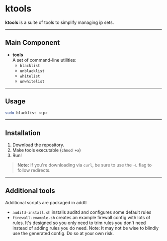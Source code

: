 # ktools

**ktools** is a suite of tools to simplify managing ip sets.

---

## Main Component
- **tools**  
  A set of command-line utilities:
  - `blacklist`
  - `unblacklist`
  - `whitelist`
  - `unwhitelist`

---

## Usage

```bash
sudo blacklist <ip>
```

---

## Installation

1. Download the repository.
2. Make tools executable (`chmod +x`)
3. Run!

> **Note:** If you're downloading via `curl`, be sure to use the `-L` flag to follow redirects.

---

## Additional tools
Additional scripts are packaged in addtl 
- `auditd-install.sh` installs auditd and configures some default rules
- `firewall-example.sh` creates an example firewall config with lots of rules. It's designed so you only need to trim rules you don't need instead of adding rules you do need. Note: It may not be wise to blindly use the generated config. Do so at your own risk.
